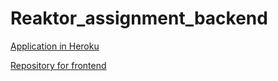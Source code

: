 # Reaktor_assignment_backend

[Application in Heroku](https://shrouded-eyrie-21523.herokuapp.com/)

[Repository for frontend](https://github.com/AnnaKuokkanen/Reaktor_assignment_frontend)

